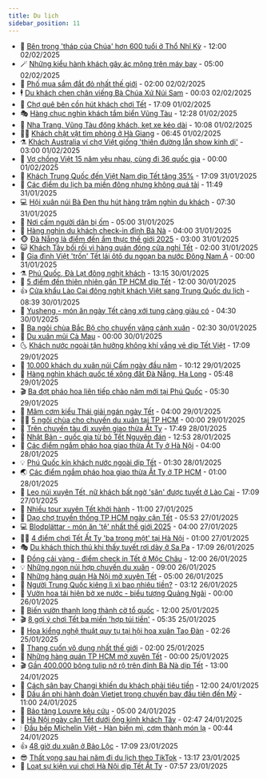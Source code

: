 ```yaml
---
title: Du lịch
sidebar_position: 11
---
```


<!-- vnexpress-du-lich:START -->
- 💂 [Bên trong &#39;tháp của Chúa&#39; hơn 600 tuổi ở Thổ Nhĩ Kỳ](https://vnexpress.net/ben-trong-thap-cua-chua-hon-600-tuoi-o-tho-nhi-ky-4825788.html) - 12:00 02/02/2025
- 🪄 [Những kiểu hành khách gây ác mộng trên máy bay](https://vnexpress.net/nhung-kieu-hanh-khach-gay-ac-mong-tren-may-bay-4844870.html) - 05:00 02/02/2025
- 🦅 [Phố mua sắm đắt đỏ nhất thế giới](https://vnexpress.net/pho-mua-sam-dat-do-nhat-the-gioi-4844849.html) - 02:00 02/02/2025
- 🕴 [Du khách chen chân viếng Bà Chúa Xứ Núi Sam](https://vnexpress.net/du-khach-chen-chan-vieng-ba-chua-xu-nui-sam-4844856.html) - 00:03 02/02/2025
- 👀 [Chợ quê bên cồn hút khách chơi Tết](https://vnexpress.net/cho-que-ben-con-hut-khach-choi-tet-4844854.html) - 17:09 01/02/2025
- 🎭 [Hàng chục nghìn khách tắm biển Vũng Tàu](https://vnexpress.net/hang-chuc-nghin-khach-tam-bien-vung-tau-4844853.html) - 12:28 01/02/2025
- 🦒 [Nha Trang, Vũng Tàu đông khách, kẹt xe kéo dài](https://vnexpress.net/nha-trang-vung-tau-dong-khach-ket-xe-keo-dai-4844840.html) - 10:08 01/02/2025
- 👨‍🏫 [Khách chật vật tìm phòng ở Hà Giang](https://vnexpress.net/khach-chat-vat-tim-phong-o-ha-giang-4844818.html) - 06:45 01/02/2025
- ⚗️ [Khách Australia ví chợ Việt giống &#39;thiên đường lẫn show kinh dị&#39;](https://vnexpress.net/khach-australia-vi-cho-viet-giong-thien-duong-lan-show-kinh-di-4844503.html) - 03:00 01/02/2025
- 🥸 [Vợ chồng Việt 15 năm yêu nhau, cùng đi 36 quốc gia](https://vnexpress.net/vo-chong-viet-15-nam-yeu-nhau-cung-di-36-quoc-gia-4844115.html) - 00:00 01/02/2025
- 🤠 [Khách Trung Quốc đến Việt Nam dịp Tết tăng 35%](https://vnexpress.net/khach-trung-quoc-den-viet-nam-dip-tet-tang-35-4844508.html) - 17:09 31/01/2025
- 🚀 [Các điểm du lịch ba miền đông nhưng không quá tải](https://vnexpress.net/cac-diem-du-lich-ba-mien-dong-nhung-khong-qua-tai-4844638.html) - 11:49 31/01/2025
- 💻 [Hội xuân núi Bà Đen thu hút hàng trăm nghìn du khách](https://vnexpress.net/hoi-xuan-nui-ba-den-thu-hut-hang-tram-nghin-du-khach-4844610.html) - 07:30 31/01/2025
- 💼 [Nơi cấm người dân bị ốm](https://vnexpress.net/noi-cam-nguoi-dan-bi-om-4843999.html) - 05:00 31/01/2025
- 🤡 [Hàng nghìn du khách check-in đỉnh Bà Nà](https://vnexpress.net/hang-nghin-du-khach-check-in-dinh-ba-na-4844569.html) - 04:00 31/01/2025
- 🐵 [Đà Nẵng là điểm đến ẩm thực thế giới 2025](https://vnexpress.net/da-nang-la-diem-den-am-thuc-the-gioi-2025-4843555.html) - 03:00 31/01/2025
- 😺 [Khách Tây bối rối vì hàng quán đóng cửa nghỉ Tết](https://vnexpress.net/khach-tay-boi-roi-vi-hang-quan-dong-cua-nghi-tet-4844457.html) - 02:00 31/01/2025
- 🌈 [Gia đình Việt &#39;trốn&#39; Tết lái ôtô du ngoạn ba nước Đông Nam Á](https://vnexpress.net/gia-dinh-viet-tron-tet-lai-oto-du-ngoan-ba-nuoc-dong-nam-a-4844368.html) - 00:00 31/01/2025
- ⚗️ [Phú Quốc, Đà Lạt đông nghịt khách](https://vnexpress.net/phu-quoc-da-lat-dong-nghit-khach-4844468.html) - 13:15 30/01/2025
- 👀 [5 điểm đến thiên nhiên gần TP HCM dịp Tết](https://vnexpress.net/5-diem-den-thien-nhien-gan-tp-hcm-dip-tet-4844010.html) - 12:00 30/01/2025
- 👍 [Cửa khẩu Lào Cai đông nghịt khách Việt sang Trung Quốc du lịch](https://vnexpress.net/cua-khau-lao-cai-dong-nghit-khach-viet-sang-trung-quoc-du-lich-4844439.html) - 08:39 30/01/2025
- 💄 [Yusheng - món ăn ngày Tết càng xới tung càng giàu có](https://vnexpress.net/yusheng-mon-an-ngay-tet-cang-xoi-tung-cang-giau-co-4844006.html) - 04:30 30/01/2025
- 🥷 [Ba ngôi chùa Bắc Bộ cho chuyến vãng cảnh xuân](https://vnexpress.net/ba-ngoi-chua-bac-bo-cho-chuyen-vang-canh-xuan-4843588.html) - 02:30 30/01/2025
- 📝 [Du xuân mũi Cà Mau](https://vnexpress.net/du-xuan-mui-ca-mau-4843988.html) - 00:00 30/01/2025
- 🌜 [Khách nước ngoài tận hưởng không khí vắng vẻ dịp Tết Việt](https://vnexpress.net/khach-nuoc-ngoai-tan-huong-khong-khi-vang-ve-dip-tet-viet-4844237.html) - 17:09 29/01/2025
- 📝 [10.000 khách du xuân núi Cấm ngày đầu năm](https://vnexpress.net/10-000-khach-du-xuan-nui-cam-ngay-dau-nam-4844266.html) - 10:12 29/01/2025
- 🧰 [Hàng nghìn khách quốc tế xông đất Đà Nẵng, Hạ Long](https://vnexpress.net/hang-nghin-khach-quoc-te-xong-dat-da-nang-ha-long-4844188.html) - 05:48 29/01/2025
- 🎬 [Ba đợt pháo hoa liên tiếp chào năm mới tại Phú Quốc](https://vnexpress.net/ba-dot-phao-hoa-lien-tiep-chao-nam-moi-tai-phu-quoc-4844194.html) - 05:30 29/01/2025
- 🧐 [Mâm cơm kiểu Thái giải ngán ngày Tết](https://vnexpress.net/mam-com-kieu-thai-giai-ngan-ngay-tet-4844055.html) - 04:00 29/01/2025
- 👨‍🏫 [5 ngôi chùa cho chuyến du xuân tại TP HCM](https://vnexpress.net/5-ngoi-chua-cho-chuyen-du-xuan-tai-tp-hcm-4843680.html) - 00:00 29/01/2025
- 🦣 [Trên chuyến tàu đi xuyên giao thừa Ất Tỵ](https://vnexpress.net/tren-chuyen-tau-di-xuyen-giao-thua-at-ty-4844085.html) - 17:49 28/01/2025
- 🌋 [Nhật Bản - quốc gia từ bỏ Tết Nguyên đán](https://vnexpress.net/nhat-ban-quoc-gia-tu-bo-tet-nguyen-dan-4843683.html) - 12:53 28/01/2025
- 🦄 [Các điểm ngắm pháo hoa giao thừa Ất Tỵ ở Hà Nội](https://vnexpress.net/cac-diem-ngam-phao-hoa-giao-thua-at-ty-o-ha-noi-4842583.html) - 04:00 28/01/2025
- 💡 [Phú Quốc kín khách nước ngoài dịp Tết](https://vnexpress.net/phu-quoc-kin-khach-nuoc-ngoai-dip-tet-4843851.html) - 01:30 28/01/2025
- 🌏 [Các điểm ngắm pháo hoa giao thừa Ất Tỵ ở TP HCM](https://vnexpress.net/cac-diem-ngam-phao-hoa-giao-thua-at-ty-o-tp-hcm-4843295.html) - 01:00 28/01/2025
- 💂 [Leo núi xuyên Tết, nữ khách bất ngờ &#39;săn&#39; được tuyết ở Lào Cai](https://vnexpress.net/leo-nui-xuyen-tet-nu-khach-bat-ngo-san-duoc-tuyet-o-lao-cai-4843806.html) - 17:09 27/01/2025
- 🤩 [Nhiều tour xuyên Tết khởi hành](https://vnexpress.net/nhieu-tour-xuyen-tet-khoi-hanh-4843774.html) - 11:00 27/01/2025
- 💪 [Dạo chợ truyền thống TP HCM ngày cận Tết](https://vnexpress.net/dao-cho-truyen-thong-tp-hcm-ngay-can-tet-4843758.html) - 05:53 27/01/2025
- 💻 [Blodplättar - món ăn &#39;tệ&#39; nhất thế giới 2025](https://vnexpress.net/blodpl-ttar-mon-an-te-nhat-the-gioi-2025-4843675.html) - 04:00 27/01/2025
- 🧑‍💻 [4 điểm chơi Tết Ất Tỵ &#39;ba trong một&#39; tại Hà Nội](https://vnexpress.net/4-diem-choi-tet-at-ty-ba-trong-mot-tai-ha-noi-4842494.html) - 01:00 27/01/2025
- 🎭 [Du khách thích thú khi thấy tuyết rơi dày ở Sa Pa](https://vnexpress.net/du-khach-thich-thu-khi-thay-tuyet-roi-day-o-sa-pa-4843638.html) - 17:09 26/01/2025
- 🧐 [Đồng cải vàng - điểm check in Tết ở Mộc Châu](https://vnexpress.net/dong-cai-vang-diem-check-in-tet-o-moc-chau-4842810.html) - 12:00 26/01/2025
- 💡 [Những ngọn núi hợp chuyến du xuân](https://vnexpress.net/nhung-ngon-nui-hop-chuyen-du-xuan-4843569.html) - 09:00 26/01/2025
- 🌊 [Những hàng quán Hà Nội mở xuyên Tết](https://vnexpress.net/nhung-hang-quan-ha-noi-mo-xuyen-tet-4842295.html) - 05:00 26/01/2025
- 🎃 [Người Trung Quốc kiêng lì xì bao nhiêu tiền?](https://vnexpress.net/nguoi-trung-quoc-kieng-li-xi-bao-nhieu-tien-4843366.html) - 03:12 26/01/2025
- 🧠 [Vườn hoa tái hiện bờ xe nước - biểu tượng Quảng Ngãi](https://vnexpress.net/vuon-hoa-tai-hien-bo-xe-nuoc-bieu-tuong-quang-ngai-4843316.html) - 00:00 26/01/2025
- 💄 [Biến vườn thanh long thành cờ tổ quốc](https://vnexpress.net/bien-vuon-thanh-long-thanh-co-to-quoc-4843227.html) - 12:00 25/01/2025
- 🎬 [8 gợi ý chơi Tết ba miền &#39;hợp túi tiền&#39;](https://vnexpress.net/8-goi-y-choi-tet-ba-mien-hop-tui-tien-4843190.html) - 05:35 25/01/2025
- 🐻 [Hoa kiểng nghệ thuật quy tụ tại hội hoa xuân Tao Đàn](https://vnexpress.net/hoa-kieng-nghe-thuat-quy-tu-tai-hoi-hoa-xuan-tao-dan-4843116.html) - 02:26 25/01/2025
- 🌝 [Thang cuốn vô dụng nhất thế giới](https://vnexpress.net/thang-cuon-vo-dung-nhat-the-gioi-4842762.html) - 02:00 25/01/2025
- 🤩 [Những hàng quán TP HCM mở xuyên Tết](https://vnexpress.net/nhung-hang-quan-tp-hcm-mo-xuyen-tet-4842957.html) - 00:00 25/01/2025
- 🎬 [Gần 400.000 bông tulip nở rộ trên đỉnh Bà Nà dịp Tết](https://vnexpress.net/gan-400-000-bong-tulip-no-ro-tren-dinh-ba-na-dip-tet-4842951.html) - 13:00 24/01/2025
- 🦩 [Cách sân bay Changi khiến du khách phải tiêu tiền](https://vnexpress.net/cach-san-bay-changi-khien-du-khach-phai-tieu-tien-4842788.html) - 12:00 24/01/2025
- 🦍 [Dấu ấn phi hành đoàn Vietjet trong chuyến bay đầu tiên đến Mỹ](https://vnexpress.net/dau-an-phi-hanh-doan-vietjet-trong-chuyen-bay-dau-tien-den-my-4842936.html) - 11:00 24/01/2025
- 👀 [Bảo tàng Louvre kêu cứu](https://vnexpress.net/bao-tang-louvre-keu-cuu-4842739.html) - 05:00 24/01/2025
- 🧰 [Hà Nội ngày cận Tết dưới ống kính khách Tây](https://vnexpress.net/ha-noi-ngay-can-tet-duoi-ong-kinh-khach-tay-4842518.html) - 02:47 24/01/2025
- 🕯 [Đầu bếp Michelin Việt - Hàn biến mì, cơm thành món lạ](https://vnexpress.net/dau-bep-michelin-viet-han-bien-mi-com-thanh-mon-la-4842141.html) - 00:44 24/01/2025
- 👍 [48 giờ du xuân ở Bảo Lộc](https://vnexpress.net/48-gio-du-xuan-o-bao-loc-4842638.html) - 17:09 23/01/2025
- 😎 [Thất vọng sau hai năm đi du lịch theo TikTok](https://vnexpress.net/that-vong-sau-hai-nam-di-du-lich-theo-tiktok-4842453.html) - 13:17 23/01/2025
- 🐘 [Loạt sự kiện vui chơi Hà Nội dịp Tết Ất Tỵ](https://vnexpress.net/loat-su-kien-vui-choi-ha-noi-dip-tet-at-ty-4842409.html) - 07:57 23/01/2025<!-- vnexpress-du-lich:END -->

